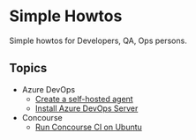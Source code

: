 # Simple Howtos

Simple howtos for Developers, QA, Ops persons.

## Topics

- Azure DevOps
  - [Create a self-hosted agent](./azure-devops/self-hosted-agent.md)
  - [Install Azure DevOps Server](./azure-devops/azure-devops-server.md)
- Concourse
  - [Run Concourse CI on Ubuntu](concourse/ubuntu-host.md)
